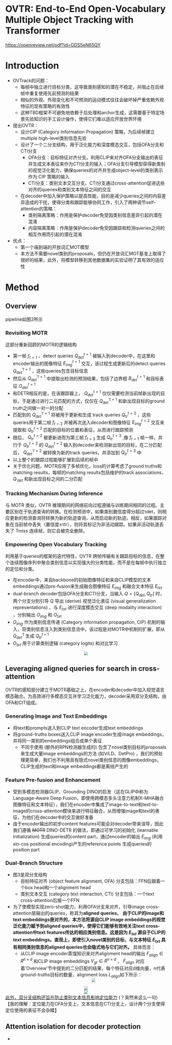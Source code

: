 # OVTR: End-to-End Open-Vocabulary Multiple Object Tracking with Transformer
https://openreview.net/pdf?id=GDS5eN65QY

# Introduction
- OVTrack的问题：
  - 每帧中独立进行目标分类，这导致类别感知的潜在不稳定，并阻止在后续帧中重复使用先前预测的结果
  - 相似的外观、外观变化和不可预测的运动模式往往会破坏掉严重依赖外观特征的现有策略的有效性
  - 这种TBD框架不可避免地依赖于后处理和archor生成，这需要基于特定场景先验知识的手工设计操作，使得它们难以适应开放世界环境
- 提出OVTR：
  - 设计CIP (Category Information Propagation) 策略，为后续帧建立multiple high-level类别信息先验
  - 设计了一个二分支结构，用于泛化能力和深度模态交互，包括OFA分支和CTI分支
    - OFA分支：目标特征对齐分支。利用CLIP来对齐OFA分支输出的表征并生成文本表征来作为CTI分支的输入；OFA分支引导模型获得新类别的视觉泛化能力，确保queries的对齐并生成object-level的类别表示作为 CIP 策略的输入
    - CTI分支：类别文本交互分支。CTI分支通过cross-attention促进这些对齐的queries和类别文本特征之间的交互
  - 在decoder中加入保护策略以提高性能，目的是减少queries之间的内容差异造成的干扰，使得分类和跟踪能够协同工作，引入了两种调节self-attention的策略：
    - 类别隔离策略：作用是保护decoder免受因类别信息差异引起的潜在混淆
    - 内容隔离策略：作用是保护decoder免受因跟踪和检测queries之间的相互作用而引起的潜在混淆
- 优点：
  - 第一个端到端的开放词汇MOT模型
  - 本方法不需要novel类别的proposals，但仍在开放词汇MOT基准上取得了很好的结果，此外，将模型转移到其他数据集的实验证明了其有效的适应性

# Method
## Overview
pipeline如图2所示
### Revisiting MOTR
这部分重新回顾的MOTR的逻辑结构
- 第一帧 $f_{t=1}$ ，detect queries $Q_{det}^{t=1}$ 被输入到decoder中，在这里和encoder输出的图像特征 $E_{img}^{t=1}$ 交互，该过程生成更新后的detect queries $Q_{det}^{'t=1}$ ，这些queries包含目标信息
- 然后从 $Q_{det}^{'t=1}$ 中提取出检测的预测结果，包括了边界框 $B_{det}^{t=1}$ 和目标表征 $O_{det}^{t=1}$
- 和DETR相反的是，在该跟踪器上， $Q_{det}^{t=1}$ 仅仅需要检测当前帧新出现的目标，于是通过进行二元匹配的方式，仅仅在 $Q_{det}^{'t=1}$ 和新出现目标的ground truth之间做一对一的分配
- 匹配到的 $Q_{det}^{'t=1}$ 将被用于更新和生成 track queries $Q_{tr}^{t=2}$ ，这些queries用于第二帧 $f_{t=2}$ 并被再次送入decoder和图像特征 $E_{img}^{t=2}$ 交互来提取和 $Q_{tr}^{t=2}$ 匹配的目标的位置和表征，从而进行跟踪预测
- 随后， $Q_{tr}^{t=2}$ 被更新进而为第三帧 $f_{t=3}$ 生成 $Q_{tr}^{t=3}$ ,像 $f_{t=1}$ 帧一样，并行于 $Q_{tr}^{t=2}$ 的 $Q_{det}^{t=2}$ 输入到decoder来检测新出现的目标，在二分匹配后， $Q_{det}^{'t=2}$ 被转换为新的track queries，并添加到 $Q_{tr}^{t=3}$ 中
- 以上整个的跟踪过程能够扩展到后续的帧中
- 关于优化问题，MOTR应用了多帧优化，loss的计算考虑了ground truths和matching results，每帧的matching results包括维护的track associations、 $Q_{'det}$ 和新出现目标之间的二分匹配

### Tracking Mechanism During Inference
与 MOTR 类似，OVTR 推理期间的网络前向过程遵循与训练期间相同的过程。主要区别在于轨道查询的转换。在检测预测中，如果类别置信度得分超过τdet，则相应更新的检测查询将转换为新的轨迹查询，从而启动新的轨迹。相反，如果跟踪对象在当前帧中丢失（置信度≤τtr），则将其标记为非活动跟踪。如果非活动轨道丢失了 Tmiss 连续帧，则它会被完全删除。
### Empowering Open Vocabulary Tracking
利用基于queries的框架的迭代特性，OVTR 跨帧传输有关跟踪目标的信息，在整个连续图像序列中聚合类别信息以实现强大的分类性能，而不是在每帧中执行独立的定位和分类。
- 在encoder中，来自backbone的初始图像特征和来自CLIP模型的文本embeddings通过pre-fusion来生成融合图像特征 $E_{img}$ 和融合文本特征 $E_{txt}$
- dual-branch decoder包括OFA分支和CTI分支，当输入 $Q=[Q_{det},Q_{tr}]$ 时，两个分支分别引导 Q 导出 (derive) 视觉泛化表征 (visual generalization representations) 、与 $E_{txt}$ 进行深度模态交互 (deep modality interaction) ，分别输出 $O_{img}$ 和 $O_{txt}$ 
- $O_{img}$ 作为类别信息传递 (Category information propagation, CIP) 机制的输入，将类别信息注入到类别信息流中，该过程是对MOTR中机制的扩展，即从 $Q_{det}^{'t}$ 生成 $Q_{tr}^{t+1}$ 
- $O_{txt}$ 用于计算类别逻辑 (category logits) 和对比学习

<center><img src=../images/image-157.png style="zoom:70%"></center>

## Leveraging aligned queries for search in cross-attention
OVTR的感知部分建立于MOTR基础之上，在encoder和decoder中加入视觉语言模态融合。为高效进行多模态交互并学习泛化能力，decoder采用双分支结构，由OFA和CIT组成。

### Generating Image and Text Embeddings
- 将text和prompts送入到CLIP text encoder生成text embeddings
- 将ground-truths boxes送入CLIP image encoder生成image embeddings，并将同一类别的embeddings组合成单个表征
  - 不同于使用 (额外的RPN检测器生成的) 包含了novel类别目标的proposals来生成大量image embeddings的方法 (如ViLD、DetPro) ，我们的预处理更简单，我们也不利用具有隐式novel类别信息的图像embeddings，CLIP生成的text和image embeddings都是离线产生的

### Feature Pre-fusion and Enhancement
- 受到多模态检测器GLIP、Grounding DINO的启发（这在GLIP中称为Language-Aware Deep Fusion，即使用跨模态多头注意力机制X-MHA融合图像特征和文本特征），我们在encoder中集成了image-to-text和text-to-image的cross-attention模块来进行特征融合，从而增强image和text的表征，为他们在decoder中的交互做好准备
- 由于encoder输出的初步content features可能会对decoder带来误导，因此我们遵循 ~~MOTR~~ DINO-DETR 的做法，即通过可学习的初始化 (learnable initialization) 生成queries的content part，通过encoder的输出 $E_{img}$ (利用sin-cos positional encoding)产生的reference points 生成queries的position part

### Dual-Branch Structure
- 图3是双分支结构
  - 目标特征对齐 (object feature alignment, OFA) 分支包括：FFN后跟着一个box head和一个alignment head
  - 类别文本交互 (category text interaction, CTI) 分支包括：一个text cross-attention后接一个FFN
- 为了使模型实现zero-shot能力，利用OFA分支来对齐，引导image cross-attention层输出的queries，称其为**aligned queries**。 **由于CLIP的image和text embeddings是对齐的，本方法将源自CLIP image embeddings的视觉泛化能力赋予到aligned queries中，使得它们能够有效地关注text cross-attention中text features传达的相应类别信息。这是因为 $E_{txt}$ 源自于CLIP的text embeddings。直观上，即使引入novel类别的目标，与文本特征 $E_{txt}$ 具有相同类别信息的aligned queries也会隐式地与它们对齐。** 具体而言：
  - 从CLIP image encoder蒸馏知识来对齐alignment head的输出 $F_{align} \in R^{n \times d}$ 和CLIP image embeddings $V_{gt}\in R^{n \times d}$ ， $F_{align}$ 对应着'Overview'节中提到的二分匹配的结果，每个特征对应d维向量，n代表ground-truths目标的数量，alignment loss $L_{align}$如下所示：
    <center><img src=../images/image-156.png style="zoom:70%"></center>

<center><img src=../images/image-155.png style="zoom:70%"></center>
<center><img src=../images/image-158.png style="zoom:70%"></center>
<u>此外，双分支结构还旨在防止类别文本信息影响定位能力</u> (？突然来这么一句)【我的理解：定位能力在OFA分支上，文本信息在CTI分支上，设计两个分支使得定位使用的表征不会杂糅】

## Attention isolation for decoder protection
- 